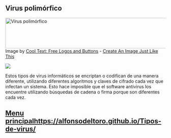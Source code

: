 ## Virus polimórfico

<a href="https://cooltext.com"><img src="https://images.cooltext.com/5136311.png" width="578" height="96" alt="Virus polimórfico" /></a>
<br />Image by <a href="https://cooltext.com">Cool Text: Free Logos and Buttons</a> - <a href="https://cooltext.com/Edit-Logo?LogoID=2840359323">Create An Image Just Like This</a>

![](https://userscontent2.emaze.com/images/15c9cf50-2ba9-4a5d-8cdb-7dea471062f6/682de78ca4a4abd8c189d8c9018c3b8b.jpg)
 
 Estos tipos de virus informáticos se encriptan o codifican de una manera diferente, utilizando diferentes algoritmos y claves de cifrado cada vez que infectan un sistema. Esto hace imposible que el software antivirus los encuentre utilizando búsquedas de cadena o firma porque son diferentes cada vez.
 
## [Menu principal](https://alfonsodeltoro.github.io/Tipos-de-virus/)https://alfonsodeltoro.github.io/Tipos-de-virus/
